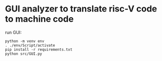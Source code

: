 # GUI analyzer to translate risc-V code to machine code

run GUI:
```
python -m venv env
. ./env/Script/activate
pip install -r requirements.txt
python src/GUI.py
```